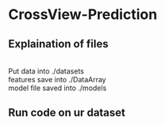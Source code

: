 # CrossView-Prediction
## Explaination of files
<br> Put data into ./datasets
<br> features save into ./DataArray
<br> model file saved into ./models

## Run code on ur dataset

